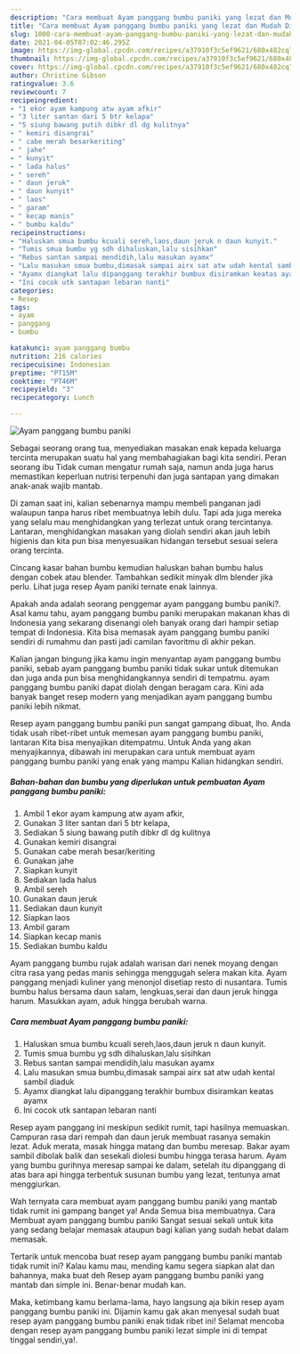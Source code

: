 ```yaml
---
description: "Cara membuat Ayam panggang bumbu paniki yang lezat dan Mudah Dibuat"
title: "Cara membuat Ayam panggang bumbu paniki yang lezat dan Mudah Dibuat"
slug: 1000-cara-membuat-ayam-panggang-bumbu-paniki-yang-lezat-dan-mudah-dibuat
date: 2021-04-05T07:02:46.295Z
image: https://img-global.cpcdn.com/recipes/a37910f3c5ef9621/680x482cq70/ayam-panggang-bumbu-paniki-foto-resep-utama.jpg
thumbnail: https://img-global.cpcdn.com/recipes/a37910f3c5ef9621/680x482cq70/ayam-panggang-bumbu-paniki-foto-resep-utama.jpg
cover: https://img-global.cpcdn.com/recipes/a37910f3c5ef9621/680x482cq70/ayam-panggang-bumbu-paniki-foto-resep-utama.jpg
author: Christine Gibson
ratingvalue: 3.6
reviewcount: 7
recipeingredient:
- "1 ekor ayam kampung atw ayam afkir"
- "3 liter santan dari 5 btr kelapa"
- "5 siung bawang putih dibkr dl dg kulitnya"
- " kemiri disangrai"
- " cabe merah besarkeriting"
- " jahe"
- " kunyit"
- " lada halus"
- " sereh"
- " daun jeruk"
- " daun kunyit"
- " laos"
- " garam"
- " kecap manis"
- " bumbu kaldu"
recipeinstructions:
- "Haluskan smua bumbu kcuali sereh,laos,daun jeruk n daun kunyit."
- "Tumis smua bumbu yg sdh dihaluskan,lalu sisihkan"
- "Rebus santan sampai mendidih,lalu masukan ayamx"
- "Lalu masukan smua bumbu,dimasak sampai airx sat atw udah kental sambil diaduk"
- "Ayamx diangkat lalu dipanggang terakhir bumbux disiramkan keatas ayamx"
- "Ini cocok utk santapan lebaran nanti"
categories:
- Resep
tags:
- ayam
- panggang
- bumbu

katakunci: ayam panggang bumbu 
nutrition: 216 calories
recipecuisine: Indonesian
preptime: "PT15M"
cooktime: "PT46M"
recipeyield: "3"
recipecategory: Lunch

---
```



![Ayam panggang bumbu paniki](https://img-global.cpcdn.com/recipes/a37910f3c5ef9621/680x482cq70/ayam-panggang-bumbu-paniki-foto-resep-utama.jpg)

Sebagai seorang orang tua, menyediakan masakan enak kepada keluarga tercinta merupakan suatu hal yang membahagiakan bagi kita sendiri. Peran seorang ibu Tidak cuman mengatur rumah saja, namun anda juga harus memastikan keperluan nutrisi terpenuhi dan juga santapan yang dimakan anak-anak wajib mantab.

Di zaman  saat ini, kalian sebenarnya mampu membeli panganan jadi walaupun tanpa harus ribet membuatnya lebih dulu. Tapi ada juga mereka yang selalu mau menghidangkan yang terlezat untuk orang tercintanya. Lantaran, menghidangkan masakan yang diolah sendiri akan jauh lebih higienis dan kita pun bisa menyesuaikan hidangan tersebut sesuai selera orang tercinta. 

Cincang kasar bahan bumbu kemudian haluskan bahan bumbu halus dengan cobek atau blender. Tambahkan sedikit minyak dlm blender jika perlu. Lihat juga resep Ayam paniki ternate enak lainnya.

Apakah anda adalah seorang penggemar ayam panggang bumbu paniki?. Asal kamu tahu, ayam panggang bumbu paniki merupakan makanan khas di Indonesia yang sekarang disenangi oleh banyak orang dari hampir setiap tempat di Indonesia. Kita bisa memasak ayam panggang bumbu paniki sendiri di rumahmu dan pasti jadi camilan favoritmu di akhir pekan.

Kalian jangan bingung jika kamu ingin menyantap ayam panggang bumbu paniki, sebab ayam panggang bumbu paniki tidak sukar untuk ditemukan dan juga anda pun bisa menghidangkannya sendiri di tempatmu. ayam panggang bumbu paniki dapat diolah dengan beragam cara. Kini ada banyak banget resep modern yang menjadikan ayam panggang bumbu paniki lebih nikmat.

Resep ayam panggang bumbu paniki pun sangat gampang dibuat, lho. Anda tidak usah ribet-ribet untuk memesan ayam panggang bumbu paniki, lantaran Kita bisa menyajikan ditempatmu. Untuk Anda yang akan menyajikannya, dibawah ini merupakan cara untuk membuat ayam panggang bumbu paniki yang enak yang mampu Kalian hidangkan sendiri.

<!--inarticleads1-->

##### Bahan-bahan dan bumbu yang diperlukan untuk pembuatan Ayam panggang bumbu paniki:

1. Ambil 1 ekor ayam kampung atw ayam afkir,
1. Gunakan 3 liter santan dari 5 btr kelapa,
1. Sediakan 5 siung bawang putih dibkr dl dg kulitnya
1. Gunakan  kemiri disangrai
1. Gunakan  cabe merah besar/keriting
1. Gunakan  jahe
1. Siapkan  kunyit
1. Sediakan  lada halus
1. Ambil  sereh
1. Gunakan  daun jeruk
1. Sediakan  daun kunyit
1. Siapkan  laos
1. Ambil  garam
1. Siapkan  kecap manis
1. Sediakan  bumbu kaldu


Ayam panggang bumbu rujak adalah warisan dari nenek moyang dengan citra rasa yang pedas manis sehingga menggugah selera makan kita. Ayam panggang menjadi kuliner yang menonjol disetiap resto di nusantara. Tumis bumbu halus bersama daun salam, lengkuas,serai dan daun jeruk hingga harum. Masukkan ayam, aduk hingga berubah warna. 

<!--inarticleads2-->

##### Cara membuat Ayam panggang bumbu paniki:

1. Haluskan smua bumbu kcuali sereh,laos,daun jeruk n daun kunyit.
1. Tumis smua bumbu yg sdh dihaluskan,lalu sisihkan
1. Rebus santan sampai mendidih,lalu masukan ayamx
1. Lalu masukan smua bumbu,dimasak sampai airx sat atw udah kental sambil diaduk
1. Ayamx diangkat lalu dipanggang terakhir bumbux disiramkan keatas ayamx
1. Ini cocok utk santapan lebaran nanti


Resep ayam panggang ini meskipun sedikit rumit, tapi hasilnya memuaskan. Campuran rasa dari rempah dan daun jeruk membuat rasanya semakin lezat. Aduk merata, masak hingga matang dan bumbu meresap. Bakar ayam sambil dibolak balik dan sesekali diolesi bumbu hingga terasa harum. Ayam yang bumbu gurihnya meresap sampai ke dalam, setelah itu dipanggang di atas bara api hingga terbentuk susunan bumbu yang lezat, tentunya amat menggiurkan. 

Wah ternyata cara membuat ayam panggang bumbu paniki yang mantab tidak rumit ini gampang banget ya! Anda Semua bisa membuatnya. Cara Membuat ayam panggang bumbu paniki Sangat sesuai sekali untuk kita yang sedang belajar memasak ataupun bagi kalian yang sudah hebat dalam memasak.

Tertarik untuk mencoba buat resep ayam panggang bumbu paniki mantab tidak rumit ini? Kalau kamu mau, mending kamu segera siapkan alat dan bahannya, maka buat deh Resep ayam panggang bumbu paniki yang mantab dan simple ini. Benar-benar mudah kan. 

Maka, ketimbang kamu berlama-lama, hayo langsung aja bikin resep ayam panggang bumbu paniki ini. Dijamin kamu gak akan menyesal sudah buat resep ayam panggang bumbu paniki enak tidak ribet ini! Selamat mencoba dengan resep ayam panggang bumbu paniki lezat simple ini di tempat tinggal sendiri,ya!.

